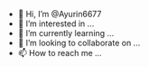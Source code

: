 - 👋 Hi, I’m @Ayurin6677
- 👀 I’m interested in ...
- 🌱 I’m currently learning ...
- 💞️ I’m looking to collaborate on ...
- 📫 How to reach me ...

<!---
Ayurin6677/Ayurin6677 is a ✨ special ✨ repository because its `README.md` (this file) appears on your GitHub profile.
You can click the Preview link to take a look at your changes.
--->
